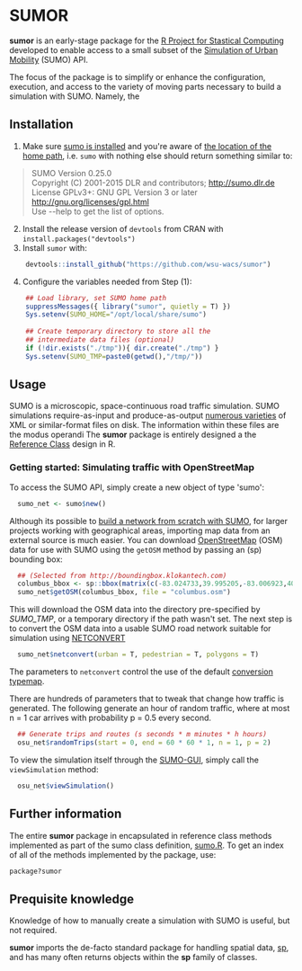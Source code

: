# SUMOR 
__sumor__ is an early-stage package for the [R Project for Stastical Computing](https://www.r-project.org/about.html) developed to enable access to a small subset of the [Simulation of Urban Mobility](http://sumo.dlr.de/wiki/Simulation_of_Urban_MObility_-_Wiki) (SUMO) API.

The focus of the package is to simplify or enhance the configuration, execution, and access to the variety of moving parts necessary to build a simulation with SUMO. Namely, the

## Installation
1. Make sure [sumo is installed](http://sumo.dlr.de/wiki/Installing) and you're aware of [the location of the home path](http://sumo.dlr.de/wiki/FAQ#Basic_Usage), i.e. `sumo` with nothing else should return something similar to:
> SUMO Version 0.25.0 <br />
> Copyright (C) 2001-2015 DLR and contributors; http://sumo.dlr.de <br />
> License GPLv3+: GNU GPL Version 3 or later <http://gnu.org/licenses/gpl.html> <br />
> Use --help to get the list of options.

2. Install the release version of `devtools` from CRAN with `install.packages("devtools")`
3. Install `sumor` with: 
```R
	devtools::install_github("https://github.com/wsu-wacs/sumor")
```

4. Configure the variables needed from Step (1):

```R
	## Load library, set SUMO home path 
	suppressMessages({ library("sumor", quietly = T) })
	Sys.setenv(SUMO_HOME="/opt/local/share/sumo")
	  
	## Create temporary directory to store all the 
	## intermediate data files (optional)
	if (!dir.exists("./tmp")){ dir.create("./tmp") }
	Sys.setenv(SUMO_TMP=paste0(getwd(),"/tmp/"))
```
## Usage 
SUMO is a microscopic, space-continuous road traffic simulation. SUMO simulations require-as-input and produce-as-output [numerous varieties](http://sumo.dlr.de/wiki/Other/File_Extensions) of XML or similar-format files on disk. The information within these files are the modus operandi   The __sumor__ package is entirely designed a the [Reference Class](https://stat.ethz.ch/R-manual/R-devel/library/methods/html/refClass.html) design in R. 

### Getting started: Simulating traffic with OpenStreetMap
To access the SUMO API, simply create a new object of type 'sumo':

```R
  sumo_net <- sumo$new()
```
Although its possible to [build a network from scratch with SUMO](http://sumo.dlr.de/wiki/Networks/Building_Networks_from_own_XML-descriptions), for larger projects working with geographical areas, importing map data from an external source is much easier. You can download [OpenStreetMap](https://www.openstreetmap.org/about) (OSM) data for use with SUMO using the `getOSM` method by passing an (sp) bounding box: 

```R     
  ## (Selected from http://boundingbox.klokantech.com)
  columbus_bbox <- sp::bbox(matrix(c(-83.024733,39.995205,-83.006923,40.005429), ncol=2, byrow = T)) 
  sumo_net$getOSM(columbus_bbox, file = "columbus.osm")
```
This will download the OSM data into the directory pre-specified by _SUMO_TMP_, or a temporary directory if the path wasn't set. The next step is to convert the OSM data into a usable SUMO road network suitable for simulation using [NETCONVERT](http://sumo.dlr.de/wiki/NETCONVERT)

```R  
  sumo_net$netconvert(urban = T, pedestrian = T, polygons = T)
```
The parameters to `netconvert` control the use of the default [conversion typemap](http://sumo.dlr.de/wiki/Networks/Import/OpenStreetMap#Recommended_Typemaps). 

There are hundreds of parameters that to tweak that change how traffic is generated. The following generate an hour of random traffic, where at most n = 1 car arrives with probability p = 0.5 every second. 

```R
  ## Generate trips and routes (s seconds * m minutes * h hours)
  osu_net$randomTrips(start = 0, end = 60 * 60 * 1, n = 1, p = 2)
```
To view the simulation itself through the [SUMO-GUI](http://sumo.dlr.de/wiki/SUMO-GUI), simply call the `viewSimulation` method:  

```R
  osu_net$viewSimulation() 
```
## Further information
The entire __sumor__ package in encapsulated in reference class methods implemented as part of the sumo class definition, [sumo.R](src/sumo.R). To get an index of all of the methods implemented by the package, use: 

```R
package?sumor
```

## Prequisite knowledge 
Knowledge of how to manually create a simulation with SUMO is useful, but not required. 

__sumor__ imports the de-facto standard package for handling spatial data, [sp](https://cran.r-project.org/web/packages/sp/index.html), and has many often returns objects within the __sp__ family of classes. 
